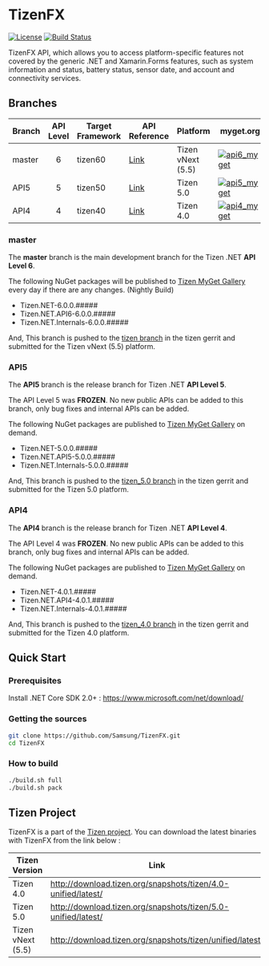 # TizenFX

[![License](https://img.shields.io/badge/licence-Apache%202.0-brightgreen.svg?style=flat)](LICENSE)
[![Build Status](http://13.124.0.26:8080/buildStatus/icon?job=TizenFX/Branch_Checkers/master)](http://13.124.0.26:8080/job/TizenFX/job/Branch_Checkers/job/master/)




TizenFX API, which allows you to access platform-specific features not covered by the generic .NET and Xamarin.Forms features, such as system information and status, battery status, sensor date, and account and connectivity services.


## Branches

| Branch | API Level | Target Framework | API Reference | Platform          | myget.org | nuget.org  |
|--------|:---------:|------------------|---------------|-------------------|-----------|------------|
|master  | 6         | tizen60 | [Link](https://samsung.github.io/TizenFX/master/) | Tizen vNext (5.5) | [![api6_myget](https://img.shields.io/tizen.myget/dotnet/vpre/Tizen.NET.API6.svg)](https://tizen.myget.org/feed/dotnet/package/nuget/Tizen.NET) | |
|API5    | 5         | tizen50 | [Link](https://samsung.github.io/TizenFX/master/) | Tizen 5.0       | [![api5_myget](https://img.shields.io/tizen.myget/dotnet/vpre/Tizen.NET.API5.svg)](https://tizen.myget.org/feed/dotnet/package/nuget/Tizen.NET) | [![api5_nuget](https://img.shields.io/nuget/v/Tizen.NET.API5.svg)](https://www.nuget.org/packages/Tizen.NET/) |
|API4    | 4         | tizen40 | [Link](https://samsung.github.io/TizenFX/API4/) | Tizen 4.0         | [![api4_myget](https://img.shields.io/tizen.myget/dotnet/vpre/Tizen.NET.API4.svg)](https://tizen.myget.org/feed/dotnet/package/nuget/Tizen.NET) | [![api4_nuget](https://img.shields.io/nuget/v/Tizen.NET.API4.svg)](https://www.nuget.org/packages/Tizen.NET/) |

### master
The __master__ branch is the main development branch for the Tizen .NET __API Level 6__.

The following NuGet packages will be published to [Tizen MyGet Gallery](https://tizen.myget.org/gallery/dotnet) every day if there are any changes. (Nightly Build)
* Tizen.NET-6.0.0.#####
* Tizen.NET.API6-6.0.0.#####
* Tizen.NET.Internals-6.0.0.#####

And, This branch is pushed to the [tizen branch](https://git.tizen.org/cgit/platform/core/csapi/tizenfx/?h=tizen) in the tizen gerrit and submitted for the Tizen vNext (5.5) platform.

### API5
The __API5__ branch is the release branch for Tizen .NET __API Level 5__.

The API Level 5 was __FROZEN__. No new public APIs can be added to this branch, only bug fixes and internal APIs can be added.

The following NuGet packages are published to [Tizen MyGet Gallery](https://tizen.myget.org/gallery/dotnet) on demand.
* Tizen.NET-5.0.0.#####
* Tizen.NET.API5-5.0.0.#####
* Tizen.NET.Internals-5.0.0.#####

And, This branch is pushed to the [tizen_5.0 branch](https://git.tizen.org/cgit/platform/core/csapi/tizenfx/?h=tizen_5.0) in the tizen gerrit and submitted for the Tizen 5.0 platform.

### API4
The __API4__ branch is the release branch for Tizen .NET __API Level 4__.

The API Level 4 was __FROZEN__. No new public APIs can be added to this branch, only bug fixes and internal APIs can be added.

The following NuGet packages are published to [Tizen MyGet Gallery](https://tizen.myget.org/gallery/dotnet) on demand.
* Tizen.NET-4.0.1.#####
* Tizen.NET.API4-4.0.1.#####
* Tizen.NET.Internals-4.0.1.#####

And, This branch is pushed to the [tizen_4.0 branch](https://git.tizen.org/cgit/platform/core/csapi/tizenfx/?h=tizen_4.0) in the tizen gerrit and submitted for the Tizen 4.0 platform.



## Quick Start
### Prerequisites
Install .NET Core SDK 2.0+ : https://www.microsoft.com/net/download/

### Getting the sources
```bash
git clone https://github.com/Samsung/TizenFX.git
cd TizenFX
```
### How to build
```bash
./build.sh full
./build.sh pack
```


## Tizen Project
TizenFX is a part of the [Tizen project](https://www.tizen.org).
You can download the latest binaries with TizenFX from the link below :

| Tizen Version     | Link |
|-------------------|------|
| Tizen 4.0         | http://download.tizen.org/snapshots/tizen/4.0-unified/latest/ |
| Tizen 5.0         | http://download.tizen.org/snapshots/tizen/5.0-unified/latest/ |
| Tizen vNext (5.5) | http://download.tizen.org/snapshots/tizen/unified/latest/ |


